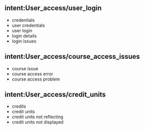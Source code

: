 ## intent:User_access/user_login
- credentials
- user credentials
- user login
- login details
- login issues

## intent:User_access/course_access_issues
- course issue
- course access error
- course access problem

## intent:User_access/credit_units
- credits
- credit units
- credit units not reflecting
- credit units not displayed